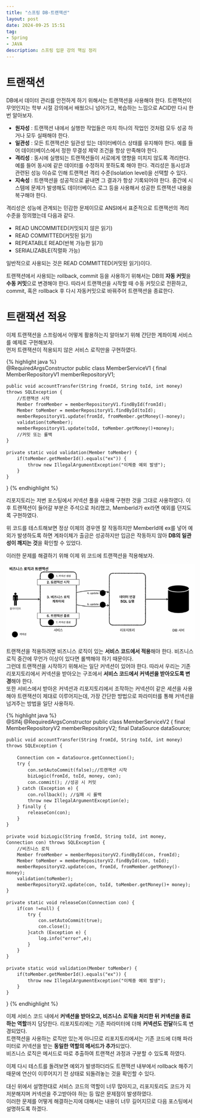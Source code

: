 ```yaml
---
title: "스프링 DB-트랜잭션"
layout: post
date: 2024-09-25 15:51
tag:
- Spring
- JAVA
description: 스프링 입문 강의 핵심 정리
---  
```


# 트랜잭션  
DB에서 데이터 관리를 안전하게 하기 위해서는 트랜잭션을 사용해야 한다. 트랜잭션이 무엇인지는 학부 시절 강의에서 배웠으니 넘어가고, 복습하는 느낌으로 ACID만 다시 한번 알아보자.  


- **원자성** : 트랜잭션 내에서 실행한 작업들은 마치 하나의 작업인 것처럼 모두 성공 하거나 모두 실패해야 한다.  
- **일관성** : 모든 트랜잭션은 일관성 있는 데이터베이스 상태를 유지해야 한다. 예를 들어 데이터베이스에서 정한 무결성 제약 조건을 항상 만족해야 한다.  
- **격리성** : 동시에 실행되는 트랜잭션들이 서로에게 영향을 미치지 않도록 격리한다. 예를 들어 동시에 같은 데이터를 수정하지 못하도록 해야 한다. 격리성은 동시성과 관련된 성능 이슈로 인해 트랜잭션 격리 수준(Isolation 
level)을 선택할 수 있다.  
- **지속성** : 트랜잭션을 성공적으로 끝내면 그 결과가 항상 기록되어야 한다. 중간에 시스템에 문제가 발생해도 데이터베이스 로그 등을 사용해서 성공한 트랜잭션 내용을 복구해야 한다.  

격리성은 성능에 관계되는 민감한 문제이므로 ANSI에서 표준적으로 트랜잭션의 격리 수준을 정의했는데 다음과 같다.  

- READ UNCOMMITED(커밋되지 않은 읽기)   
- READ COMMITTED(커밋된 읽기)   
- REPEATABLE READ(반복 가능한 읽기)   
- SERIALIZABLE(직렬화 가능)  

일반적으로 사용되는 것은 READ COMMITTED(커밋된 읽기)이다.  

트랜잭션에서 사용되는 rollback, commit 등을 사용하기 위해서는 DB의 **자동 커밋**을 **수동 커밋**으로 변경해야 한다. 따라서 트랜잭션을 시작할 때 수동 커밋으로 전환하고, commit, 혹은 rollback 후 다시 자동커밋으로 바꿔주어 트랜잭션을 종료한다.  

# 트랜잭션 적용   
이제 트랜잭션을 스프링에서 어떻게 활용하는지 알아보기 위해 간단한 계좌이체 서비스를 예제로 구현해보자.  
먼저 트랜잭션이 적용되지 않은 서비스 로직만을 구현하였다.  

{% highlight java %}  
@RequiredArgsConstructor
public class MemberServiceV1 {
    final MemberRepositoryV1 memberRepositoryV1;

    public void accountTransfer(String fromId, String toId, int money) throws SQLException {
        //트랜잭션 시작
        Member fromMember = memberRepositoryV1.findById(fromId);
        Member toMember = memberRepositoryV1.findById(toId);
        memberRepositoryV1.update(fromId, fromMember.getMoney()-money);
        validation(toMember);
        memberRepositoryV1.update(toId, toMember.getMoney()+money);
        //커밋 또는 롤백
    }

    private static void validation(Member toMember) {
        if(toMember.getMemberId().equals("ex")) {
            throw new IllegalArgumentException("이체중 예외 발생");
        }
    }
}
{% endhighlight %}

리포지토리는 저번 포스팅에서 커넥션 풀을 사용해 구현한 것을 그대로 사용하였다. 이후 트랜잭션이 들어갈 부분은 주석으로 처리했고, MemberId가 ex라면 예외를 던지도록 구현하였다.  

위 코드를 테스트해보면 정상 이체의 경우엔 잘 작동하지만 MemberId에 ex를 넣어 예외가 발생하도록 하면 계좌이체가 출금은 성공하지만 입금은 작동하지 않아 **DB의 일관성이 깨지는 것**을 확인할 수 있었다.  

이러한 문제를 해결하기 위해 이제 위 코드에 트랜잭션을 적용해보자.  

![트랜잭션](/assets/img/트랜잭션.PNG)  

트랜잭션을 적용하려면 비즈니스 로직이 있는 **서비스 코드에서 적용**해야 한다. 비즈니스 로직 중간에 무언가 이상이 있다면 롤백해야 하기 때문이다.  
그런데 트랜잭션을 시작하기 위해서는 일단 커넥션이 있어야 한다. 따라서 우리는 기존 리포지토리에서 커넥션을 받아오는 구조에서 **서비스 코드에서 커넥션을 받아오도록 변경**해야 한다.  
또한 서비스에서 받아온 커넥션과 리포지토리에서 조작하는 커넥션이 같은 세션을 사용해야 트랜잭션이 제대로 이루어지는데, 가장 간단한 방법으로 파라미터를 통해 커넥션을 넘겨주는 방법을 일단 사용하자.  

{% highlight java %}  
@Slf4j
@RequiredArgsConstructor
public class MemberServiceV2 {
    final MemberRepositoryV2 memberRepositoryV2;
    final DataSource dataSource;

    public void accountTransfer(String fromId, String toId, int money) throws SQLException {

        Connection con = dataSource.getConnection();
        try {
            con.setAutoCommit(false);//트랜잭션 시작
            bizLogic(fromId, toId, money, con);
            con.commit(); //성공 시 커밋
        } catch (Exception e) {
            con.rollback(); //실패 시 롤백
            throw new IllegalArgumentException(e);
        } finally {
            releaseCon(con);
        }
    }

    private void bizLogic(String fromId, String toId, int money, Connection con) throws SQLException {
        //비즈니스 로직
        Member fromMember = memberRepositoryV2.findById(con, fromId);
        Member toMember = memberRepositoryV2.findById(con, toId);
        memberRepositoryV2.update(con, fromId, fromMember.getMoney()- money);
        validation(toMember);
        memberRepositoryV2.update(con, toId, toMember.getMoney()+ money);
    }

    private static void releaseCon(Connection con) {
        if(con !=null) {
            try {
                con.setAutoCommit(true);
                con.close();
            }catch (Exception e) {
                log.info("error",e);
            }
        }
    }

    private static void validation(Member toMember) {
        if(toMember.getMemberId().equals("ex")) {
            throw new IllegalArgumentException("이체중 예외 발생");
        }
    }
}
{% endhighlight %}

이제 서비스 코드 내에서 **커넥션을 받아오고, 비즈니스 로직을 처리한 뒤 커넥션을 종료하는 역할**까지 담당한다. 리포지토리에는 기존 파라미터에 더해 **커넥션도 전달**하도록 변경되었다.  
트랜잭션을 사용하는 로직만 있는게 아니므로 리포지토리에서는 기존 코드에 더해 파라미터로 커넥션을 받는 **동일한 역할의 메서드가 추가**되었다.  
비즈니스 로직은 메서드로 따로 추출하여 트랜잭션 과정과 구분할 수 있도록 하였다. 

이제 다시 테스트를 돌려보면 예외가 발생하더라도 트랜잭션 내부에서 rollback 해주기 때문에 연산이 이루어지기 전 상태로 되돌려놓는 것을 확인할 수 있다.  

대신 위에서 설명한대로 서비스 코드의 역할이 너무 많아지고, 리포지토리도 코드가 지저분해지며 커넥션을 주고받아야 하는 등 많은 문제점이 발생하였다.  
이러한 문제를 어떻게 해결하는지에 대해서는 내용이 너무 길어지므로 다음 포스팅에서 설명하도록 하겠다.  